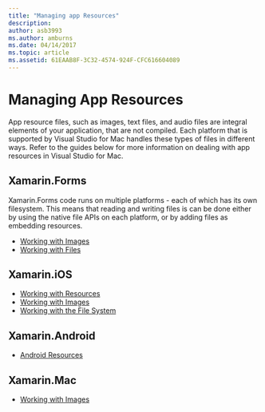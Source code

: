 ```yaml
---
title: "Managing app Resources"
description: 
author: asb3993
ms.author: amburns
ms.date: 04/14/2017
ms.topic: article
ms.assetid: 61EAAB8F-3C32-4574-924F-CFC616604089
---
```


# Managing App Resources

App resource files, such as images, text files, and audio files are integral elements of your application, that are not compiled. Each platform that is supported by Visual Studio for Mac handles these types of files in different ways. Refer to the guides below for more information on dealing with app resources in Visual Studio for Mac.

## Xamarin.Forms

Xamarin.Forms code runs on multiple platforms - each of which has its own filesystem. This means that reading and writing files is can be done either by using the native file APIs on each platform, or by adding files as embedding resources.

* [Working with Images](https://developer.xamarin.com/guides/xamarin-forms/user-interface/images/)
* [Working with Files]( https://developer.xamarin.com/guides/xamarin-forms/application-fundamentals/files/)


## Xamarin.iOS

* [Working with Resources](https://developer.xamarin.com/guides/ios/application_fundamentals/working_with_resources/)
* [Working with Images](https://developer.xamarin.com/guides/ios/application_fundamentals/working_with_images/)
* [Working with the File System](https://developer.xamarin.com/guides/ios/application_fundamentals/working_with_the_file_system/)


## Xamarin.Android

* [Android Resources](https://developer.xamarin.com/guides/android/application_fundamentals/resources_in_android/)

## Xamarin.Mac

* [Working with Images](https://developer.xamarin.com/guides/mac/application_fundamentals/working-with-images/)


